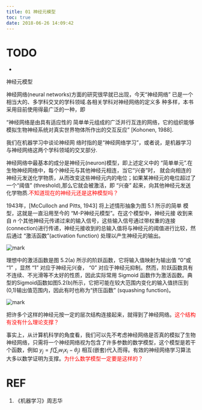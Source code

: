 ```yaml
---
title: 01 神经元模型
toc: true
date: 2018-06-26 14:09:42
---
```

# TODO
-


神经元模型


神经网络(neural networks)方面的研究很早就已出现，今天“神经网络” 已是一个相当大的、多学科交叉的学科领域.各相关学科对神经网络的定义多 种多样，本书采用目前使用得最广泛的一种，即

“神经网络是由具有适应性的 简单单元组成的广泛并行互连的网络，它的组织能够模拟生物神经系统对真实世界物体所作出的交互反应” [Kohonen, 1988].

我们在机器学习中谈论神经网 络时指的是“神经网络学习”，或者说，是机器学习与神经网络这两个学科领域的交叉部分.

神经网络中最基本的成分是神经元(neuron)模型，即上述定义中的 “简单单元”.在生物神经网络中，每个神经元与其他神经元相连，当它“兴奋”时， 就会向相连的神经元发送化学物质，从而改变这些神经元内的电位；如果某神经元的电位超过了一个“阈值” (threshold),那么它就会被激活，即 “兴奋” 起来，向其他神经元发送化学物质.<span style="color:red;">不知道现在的神经元还是这种模型吗？</span>

1943年，[McCulloch and Pitts, 1943] 将上述情形抽象为图 5.1 所示的简单 模型，这就是一直沿用至今的 “M-P神经元模型”。在这个模型中，神经元接 收到来自 $n$ 个其他神经元传递过来的输入信号，这些输入信号通过带权重的连接(connection)进行传递，神经元接收到的总输入值将与神经元的阈值进行比较，然后通过 “激活函数”(activation function) 处理以产生神经元的输出。

![mark](http://pacdb2bfr.bkt.clouddn.com/blog/image/180626/afC8EK634L.png?imageslim)



理想中的激活函数是图 5.2(a) 所示的阶跃函数，它将输入值映射为输出值 “0”或 “1” ，显然 “1” 对应于神经元兴奋， “0” 对应于神经元抑制。然而，阶跃函数具有不连续、不光滑等不太好的性质，因此实际常用 Sigmoid 函数作为激活函数。典型的Sigmoid函数如图5.2(b)所示，它把可能在较大范围内变化的输入值挤压到(0,1)输出值范围内，因此有时也称为“挤压函数” (squashing function)。

![mark](http://pacdb2bfr.bkt.clouddn.com/blog/image/180626/KmBECCJJ26.png?imageslim)


把许多个这样的神经元按一定的层次结构连接起来，就得到了神经网络。<span style="color:red;">这个结构有没有什么理论支撑？</span>

事实上，从计算机科学的角度看，我们可以先不考虑神经网络是否真的模拟了生物神经网络，只需将一个神经网络视为包含了许多参数的数学模型，这个模型是若干个函数，例如 $y_j=f(\sum_{i} w_ix_i-\theta_j)$ 相互(嵌套)代入而得。有效的神经网络学习算法大多以数学证明为支撑。<span style="color:red;">为什么数学模型一定要是这样的？</span>





# REF
1. 《机器学习》周志华
